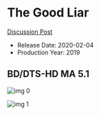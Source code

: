 # The Good Liar

[Discussion Post](https://www.avsforum.com/threads/bass-eq-for-filtered-movies.2995212/post-59162622)

* Release Date: 2020-02-04
* Production Year: 2019

## BD/DTS-HD MA 5.1

![img 0](https://i.imgur.com/6373Oec.jpg)

![img 1](https://i.imgur.com/8P5VkwE.png)

